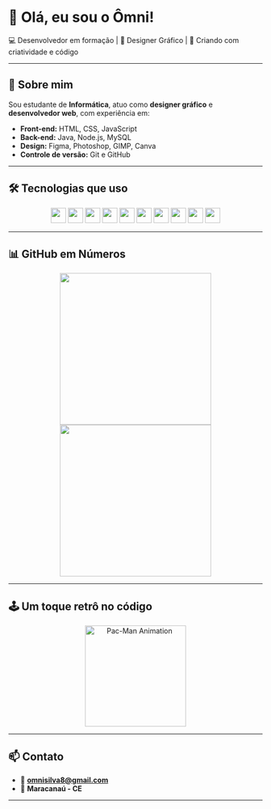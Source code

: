 # 👋 Olá, eu sou o Ômni!

💻 Desenvolvedor em formação | 🎨 Designer Gráfico | 🚀 Criando com criatividade e código

---

## 🧠 Sobre mim

Sou estudante de **Informática**, atuo como **designer gráfico** e **desenvolvedor web**, com experiência em:

- **Front-end:** HTML, CSS, JavaScript
- **Back-end:** Java, Node.js, MySQL
- **Design:** Figma, Photoshop, GIMP, Canva
- **Controle de versão:** Git e GitHub

---

## 🛠️ Tecnologias que uso

<div align="center">
  <img src="https://cdn.jsdelivr.net/gh/devicons/devicon/icons/html5/html5-original.svg" height="30" />
  <img src="https://cdn.jsdelivr.net/gh/devicons/devicon/icons/css3/css3-original.svg" height="30" />
  <img src="https://cdn.jsdelivr.net/gh/devicons/devicon/icons/javascript/javascript-original.svg" height="30" />
  <img src="https://cdn.jsdelivr.net/gh/devicons/devicon/icons/java/java-original.svg" height="30" />
  <img src="https://cdn.jsdelivr.net/gh/devicons/devicon/icons/mysql/mysql-original.svg" height="30" />
  <img src="https://cdn.jsdelivr.net/gh/devicons/devicon/icons/nodejs/nodejs-original.svg" height="30" />
  <img src="https://cdn.jsdelivr.net/gh/devicons/devicon/icons/figma/figma-original.svg" height="30" />
  <img src="https://cdn.jsdelivr.net/gh/devicons/devicon/icons/photoshop/photoshop-plain.svg" height="30" />
  <img src="https://cdn.jsdelivr.net/gh/devicons/devicon/icons/gimp/gimp-original.svg" height="30" />
  <img src="https://cdn.jsdelivr.net/gh/devicons/devicon/icons/github/github-original.svg" height="30" />
</div>

---

## 📊 GitHub em Números

<div align="center">
  <img src="https://github-readme-stats.vercel.app/api?username=Omni69&show_icons=true&theme=radical&hide_title=true&hide_rank=true&hide=issues&hide_border=true" width="300" />
  <img src="https://github-readme-stats.vercel.app/api/top-langs/?username=Omni69&layout=compact&theme=radical&hide_border=true" width="300" />
</div>

---

## 🕹️ Um toque retrô no código

<p align="center">
  <img src="https://media.giphy.com/media/IThjAlJnD9WNO/giphy.gif" width="200" alt="Pac-Man Animation" />
</p>

---

## 📫 Contato

- 📧 **omnisilva8@gmail.com**
- 📍 **Maracanaú - CE**

---
